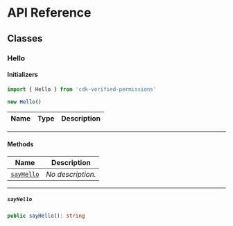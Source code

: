 # API Reference <a name="API Reference" id="api-reference"></a>



## Classes <a name="Classes" id="Classes"></a>

### Hello <a name="Hello" id="cdk-verified-permissions.Hello"></a>

#### Initializers <a name="Initializers" id="cdk-verified-permissions.Hello.Initializer"></a>

```typescript
import { Hello } from 'cdk-verified-permissions'

new Hello()
```

| **Name** | **Type** | **Description** |
| --- | --- | --- |

---

#### Methods <a name="Methods" id="Methods"></a>

| **Name** | **Description** |
| --- | --- |
| <code><a href="#cdk-verified-permissions.Hello.sayHello">sayHello</a></code> | *No description.* |

---

##### `sayHello` <a name="sayHello" id="cdk-verified-permissions.Hello.sayHello"></a>

```typescript
public sayHello(): string
```





